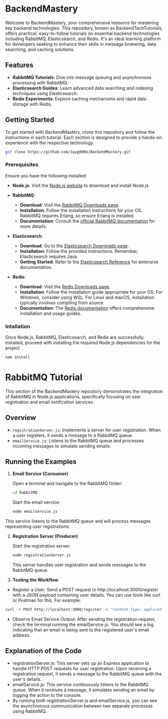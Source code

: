 # BackendMastery

Welcome to BackendMastery, your comprehensive resource for mastering key backend technologies. This repository, known as BackendTechTutorials, offers practical, easy-to-follow tutorials on essential backend technologies including RabbitMQ, Elasticsearch, and Redis. It's an ideal learning platform for developers seeking to enhance their skills in message brokering, data searching, and caching solutions.

## Features

- **RabbitMQ Tutorials**: Dive into message queuing and asynchronous processing with RabbitMQ.
- **Elasticsearch Guides**: Learn advanced data searching and indexing techniques using Elasticsearch.
- **Redis Experiments**: Explore caching mechanisms and rapid data storage with Redis.

## Getting Started

To get started with BackendMastery, clone this repository and follow the instructions in each tutorial. Each section is designed to provide a hands-on experience with the respective technology.

```bash
git clone https://github.com/Jayg000e/BackendMastery.git
```

### Prerequisites
Ensure you have the following installed:

- **Node.js**: Visit the [Node.js website](https://nodejs.org/) to download and install Node.js.

- **RabbitMQ**:
  - **Download**: Visit the [RabbitMQ Downloads page](https://www.rabbitmq.com/download.html).
  - **Installation**: Follow the installation instructions for your OS. RabbitMQ requires Erlang, so ensure Erlang is installed.
  - **Documentation**: Consult the [official RabbitMQ documentation](https://www.rabbitmq.com/documentation.html) for more details.

- **Elasticsearch**:
  - **Download**: Go to the [Elasticsearch Downloads page](https://www.elastic.co/downloads/elasticsearch).
  - **Installation**: Follow the provided instructions. Remember, Elasticsearch requires Java.
  - **Getting Started**: Refer to the [Elasticsearch Reference](https://www.elastic.co/guide/en/elasticsearch/reference/current/index.html) for extensive documentation.

- **Redis**:
  - **Download**: Visit the [Redis Downloads page](https://redis.io/download).
  - **Installation**: Follow the installation guide appropriate for your OS. For Windows, consider using WSL. For Linux and macOS, installation typically involves compiling from source.
  - **Documentation**: The [Redis documentation](https://redis.io/documentation) offers comprehensive installation and usage guides.

### Intallation

Once Node.js, RabbitMQ, Elasticsearch, and Redis are successfully installed, proceed with installing the required Node.js dependencies for the project

```bash
npm install
```
# RabbitMQ Tutorial 

This section of the BackendMastery repository demonstrates the integration of RabbitMQ in Node.js applications, specifically focusing on user registration and email notification services.

## Overview

- `registrationServer.js`: Implements a server for user registration. When a user registers, it sends a message to a RabbitMQ queue. 
- `emailService.js`: Listens to the RabbitMQ queue and processes incoming messages to simulate sending emails.


## Running the Examples

1. **Email Service (Consumer)**
   
   Open a terminal and navigate to the RabbitMQ folder:
   ```bash
   cd RabbitMQ
   ```

   Start the email service:

   ```bash
   node emailService.js
   ```
   
This service listens to the RabbitMQ queue and will process messages representing user registrations.

2. **Registration Server (Producer)**
   
   
   Start the registration server:
   
   ```bash
   node registrationServer.js
   ```

   This server handles user registration and sends messages to the RabbitMQ queue.

3. **Testing the Workflow**
   
   
- Register a User: Send a POST request to http://localhost:3000/register with a JSON payload containing user details. You can use tools like curl or Postman for this. For example:

```bash
curl -X POST http://localhost:3000/register -H "Content-Type: application/json" -d '{"email": "user@example.com", "name": "John Doe"}'
```

- Observe Email Service Output: After sending the registration request, check the terminal running the emailService.js. You should see a log indicating that an email is being sent to the registered user's email address.

## Explanation of the Code

- registrationServer.js: This server sets up an Express application to handle HTTP POST requests for user registration. Upon receiving a registration request, it sends a message to the RabbitMQ queue with the user's details.
- emailService.js: This service continuously listens to the RabbitMQ queue. When it receives a message, it simulates sending an email by logging the action to the console.
- By running both registrationServer.js and emailService.js, you can see the asynchronous communication between two separate processes using RabbitMQ.


  

